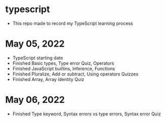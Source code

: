 # typescript
- This repo made to record my TypeScript learning process

# May 05, 2022
- TypeScript starting date
- Finished Basic types, Type error Quiz, Operators
- Finished JavaScript builtins, Inference, Functions
- Finished Pluralize, Add or subtract, Using operators Quizzes
- Finished Array, Array identity Quiz

# May 06, 2022
- Finished Type keyword, Syntax errors vs type errors, Syntax error Quiz
